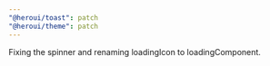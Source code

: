 ```yaml
---
"@heroui/toast": patch
"@heroui/theme": patch
---
```


Fixing the spinner and renaming loadingIcon to loadingComponent.
